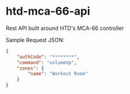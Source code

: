 # htd-mca-66-api
Rest API built around HTD's MCA-66 controller

Sample Request JSON:
```json
{ 
    "authCode": "********", 
    "command": "volumeUp",
    "zones": {
        "name": "Workout Room"
    }
}
```
